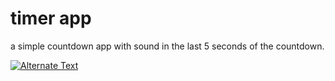 # timer app

a simple countdown app with sound in the last 5 seconds of the countdown.

[![Alternate Text]({image-url})]({[video-url](https://drive.google.com/file/d/1fq8pTar8AGLacjSphxHGiYHxYdDXJAvT/view?usp=sharing)https://drive.google.com/file/d/1fq8pTar8AGLacjSphxHGiYHxYdDXJAvT/view?usp=sharing} "Video of App")

